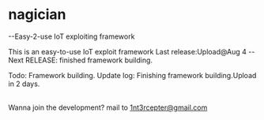 # nagician
  --Easy-2-use IoT exploiting framework

This is an easy-to-use IoT exploit framework
Last release:Upload@Aug 4
--Next RELEASE: finished framework building.

Todo:
Framework building.
Update log:
Finishing framework building.Upload in 2 days.

<br>
Wanna join the development?
mail to <a href=x onclick:javascript:document.write('=D')>1nt3rcepter@gmail.com</a>

